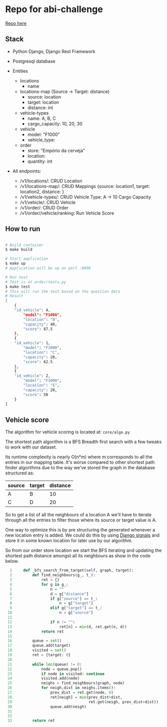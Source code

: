 


# Repo for abi-challenge


[Repo here](https://dev.azure.com/ErickCarvalho0358/_git/abi-challenge)


## Stack

* Python Django, Django Rest Framework
* Postgresql database
* Entities
    * locations
        * name
    * locations-map (Source -> Target: distance)
        * source: location 
        * target: location 
        * distance: int
    * vehicle-types
        * name: A, B, C
        * cargo_capacity: 10, 20, 30
    * vehicle
        * model: "F1000" <char>
        * vehicle_type: <vehicle-type id>
    * order
        * store: "Empório da cerveja" <char>
        * location: <location id>
        * quantity: int

* All endpoints:
    * /v1/locations/: CRUD Location
    * /v1/locations-map/: CRUD Mappings {source: location1, target: location2, distance: <int>}
    * /v1/vehicle-types/: CRUD Vehicle Type: A -> 10 Cargo Capacity
    * /v1/vehicle/: CRUD Vehicle 
    * /v1/order/: CRUD Order 
    * /v1/order/<int>/vehicle/ranking: Run Vehicle Score

## How to run

```bash

# Build container
$ make build

# Start application
$ make up
# Application will be up on port :8000

# Run test
# Test is at order/tests.py
$ make test
# This will run the test based on the question data
# Result
[
    {
	"id_vehicle": 4,
        "model": "F1000",
        "location": "B",
        "capacity": 40,
        "score": 87.5
	},
    {
	"id_vehicle": 1,
        "model": "F1000",
        "location": "C",
        "capacity": 20,
        "score": 62.5
	},
    {
	"id_vehicle": 2,
        "model": "F1000",
        "location": "E",
        "capacity": 20,
        "score": 50
	}
]

```

## Vehicle score

The algorithm for vehicle scoring is located at: `core/algo.py`

The shortest path algorithm is a BFS Breadth first search with a few tweaks
to work with our dataset.

Its runtime complexity is nearly O(n*m) where *m* corresponds to all the entries 
in our mapping table. It's worse compared to other
shortest path finder algorithms due to the way we've stored the graph 
in the database structured as:

| source | target | distance |
| --- | --- | --- |
| A | B | 10 |
| C | D | 20 |

So to get a list of all the neighbours of a location A we'll have to iterate
through all the entries to filter those where its source or target value
is A.

One way to optimize this is by pre structuring the generated whenever a
new location entry is added. We could do this by using 
[Django signals](https://docs.djangoproject.com/en/3.1/topics/signals/) and 
store it in some known location for later use by our algorithm.

So from our order store location we start the BFS iterating and updating
the shortest path distance amongst all its neighbours as show in the 
code below.

```python
  1     def _bfs_search_from_target(self, graph, target):
  2         def find_neighbours(g_, t_):
  3             ret = {}
  4             for g in g_:
  5                 n = ""
  6                 d = g["distance"]
  7                 if g["source"] == t_:
  8                     n = g["target"]
  9                 elif g["target"] == t_:
 10                     n = g["source"]
 11
 12                 if n != "":
 13                     ret[n] = min(d, ret.get(n, d))
 14             return ret
 15
 16         queue = set()
 17         queue.add(target)
 18         visited = set()
 19         ret = {target: 0}
 20
 21         while len(queue) != 0:
 22             node = queue.pop()
 23             if node in visited: continue
 24             visited.add(node)
 25             neighs = find_neighbours(graph, node)
 26             for neigh,dist in neighs.items():
 27                 prev_dist = ret.get(node, 0)
 28                 ret[neigh] = min(prev_dist+dist,
 29                                  ret.get(neigh, prev_dist+dist))
 30                 queue.add(neigh)
 31
 32
 33         return ret
```

